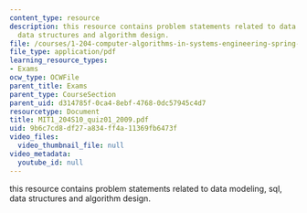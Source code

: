 ```yaml
---
content_type: resource
description: this resource contains problem statements related to data modeling, sql,
  data structures and algorithm design.
file: /courses/1-204-computer-algorithms-in-systems-engineering-spring-2010/9b6c7cd8df27a834ff4a11369fb6473f_MIT1_204S10_quiz01_2009.pdf
file_type: application/pdf
learning_resource_types:
- Exams
ocw_type: OCWFile
parent_title: Exams
parent_type: CourseSection
parent_uid: d314785f-0ca4-8ebf-4768-0dc57945c4d7
resourcetype: Document
title: MIT1_204S10_quiz01_2009.pdf
uid: 9b6c7cd8-df27-a834-ff4a-11369fb6473f
video_files:
  video_thumbnail_file: null
video_metadata:
  youtube_id: null
---
```

this resource contains problem statements related to data modeling, sql, data structures and algorithm design.

